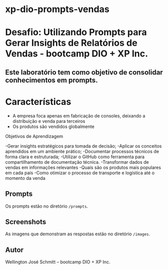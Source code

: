 # xp-dio-prompts-vendas
# Desafio: Utilizando Prompts para Gerar Insights de Relatórios de Vendas - bootcamp DIO + XP Inc.

Este laboratório tem como objetivo de consolidar conhecimentos em prompts.
--

# Características

- A empresa foca apenas em fabricação de consoles, deixando a distribuição e venda para terceiros
- Os produtos são vendidos globalmente

Objetivos de Aprendizagem 

-Gerar insights estratégicos para tomada de decisão;
-Aplicar os conceitos aprendidos em um ambiente prático;
-Documentar processos técnicos de forma clara e estruturada; 
-Utilizar o GitHub como ferramenta para compartilhamento de documentação técnica. 
-Transformar dados de vendas em informações relevantes
-Quais são os produtos mais populares em cada país
-Como otimizar o processo de transporte e logística até o momento da venda

## Prompts

Os prompts estão no diretório `/prompts`.

## Screenshots

As imagens que demonstram as respostas estão no diretório `/images`.

## Autor
Wellington José Schmitt – bootcamp DIO + XP Inc.
